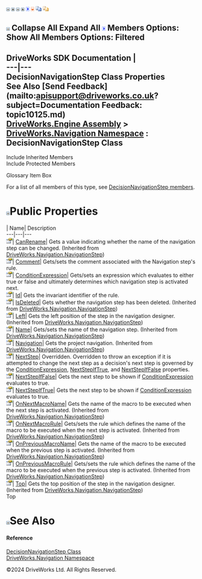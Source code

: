 ![](dotnetimages/collapse.gif) ![](dotnetimages/expand.gif) ![](dotnetimages/collapse.gif) ![](dotnetimages/expand.gif) ![](dotnetimages/drpdown.gif) ![](dotnetimages/drpdown_orange.gif) ![](dotnetimages/copycode.gif) ![](dotnetimages/copycodeHighlight.gif)

![](dotnetimages/collapse.gif) Collapse All Expand All ![](dotnetimages/drpdown.gif) Members Options: Show All  Members Options: Filtered   
---  
DriveWorks SDK Documentation  |   
---|---  
DecisionNavigationStep Class Properties   
See Also [Send Feedback](mailto:apisupport@driveworks.co.uk?subject=Documentation Feedback: topic10125.md)  
[DriveWorks.Engine Assembly](topic2156.md) > [DriveWorks.Navigation Namespace](topic10114.md) : DecisionNavigationStep Class  
---  
  
Include Inherited Members    
Include Protected Members    


Glossary Item Box

For a list of all members of this type, see [DecisionNavigationStep members](topic10126.md).

# ![](dotnetimages/collapse.gif)Public Properties

| Name| Description  
---|---|---  
![Public Property](dotnetimages/publicProperty.gif)| [CanRename](topic10185.md)| Gets a value indicating whether the name of the navigation step can be changed. (Inherited from [DriveWorks.Navigation.NavigationStep](topic10175.md))  
![Public Property](dotnetimages/publicProperty.gif)| [Comment](topic10136.md)| Gets/sets the comment associated with the Navigation step's rule.   
![Public Property](dotnetimages/publicProperty.gif)| [ConditionExpression](topic10137.md)| Gets/sets an expression which evaluates to either true or false and ultimately determines which navigation step is activated next.   
![Public Property](dotnetimages/publicProperty.gif)| [Id](topic10138.md)| Gets the invariant identifier of the rule.   
![Public Property](dotnetimages/publicProperty.gif)| [IsDeleted](topic10186.md)| Gets whether the navigation step has been deleted. (Inherited from [DriveWorks.Navigation.NavigationStep](topic10175.md))  
![Public Property](dotnetimages/publicProperty.gif)| [Left](topic10187.md)| Gets the left position of the step in the navigation designer. (Inherited from [DriveWorks.Navigation.NavigationStep](topic10175.md))  
![Public Property](dotnetimages/publicProperty.gif)| [Name](topic10188.md)| Gets/sets the name of the navigation step. (Inherited from [DriveWorks.Navigation.NavigationStep](topic10175.md))  
![Public Property](dotnetimages/publicProperty.gif)| [Navigation](topic10189.md)| Gets the project navigation. (Inherited from [DriveWorks.Navigation.NavigationStep](topic10175.md))  
![Public Property](dotnetimages/publicProperty.gif)| [NextStep](topic10139.md)| Overridden. Overridden to throw an exception if it is attempted to change the next step as a decision's next step is governed by the [ConditionExpression](topic10137.md), [NextStepIfTrue](topic10141.md), and [NextStepIfFalse](topic10140.md) properties.   
![Public Property](dotnetimages/publicProperty.gif)| [NextStepIfFalse](topic10140.md)| Gets the next step to be shown if [ConditionExpression](topic10137.md) evaluates to true.   
![Public Property](dotnetimages/publicProperty.gif)| [NextStepIfTrue](topic10141.md)| Gets the next step to be shown if [ConditionExpression](topic10137.md) evaluates to true.   
![Public Property](dotnetimages/publicProperty.gif)| [OnNextMacroName](topic10191.md)| Gets the name of the macro to be executed when the next step is activated. (Inherited from [DriveWorks.Navigation.NavigationStep](topic10175.md))  
![Public Property](dotnetimages/publicProperty.gif)| [OnNextMacroRule](topic10192.md)| Gets/sets the rule which defines the name of the macro to be executed when the next step is activated. (Inherited from [DriveWorks.Navigation.NavigationStep](topic10175.md))  
![Public Property](dotnetimages/publicProperty.gif)| [OnPreviousMacroName](topic10193.md)| Gets the name of the macro to be executed when the previous step is activated. (Inherited from [DriveWorks.Navigation.NavigationStep](topic10175.md))  
![Public Property](dotnetimages/publicProperty.gif)| [OnPreviousMacroRule](topic10194.md)| Gets/sets the rule which defines the name of the macro to be executed when the previous step is activated. (Inherited from [DriveWorks.Navigation.NavigationStep](topic10175.md))  
![Public Property](dotnetimages/publicProperty.gif)| [Top](topic10195.md)| Gets the top position of the step in the navigation designer. (Inherited from [DriveWorks.Navigation.NavigationStep](topic10175.md))  
Top

# ![](dotnetimages/collapse.gif)See Also

#### Reference

[DecisionNavigationStep Class](topic10125.md)   
[DriveWorks.Navigation Namespace](topic10114.md)

©2024 DriveWorks Ltd. All Rights Reserved.
